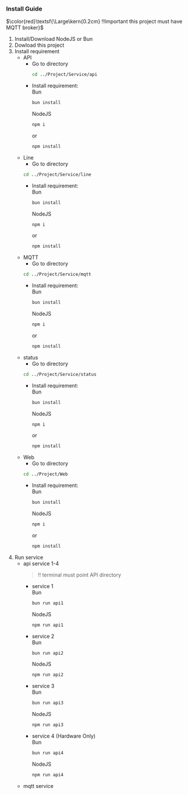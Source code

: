 ### Install Guide

$\color{red}\textsf{\Large\kern{0.2cm} ‼️Important this project must have MQTT broker}$

1.  Install/Download NodeJS or Bun
2.  Dowload this project
3.  Install requirement
    - API
      - Go to directory
        ```bash
        cd ../Project/Service/api
        ```
      - Install requirement:
        <br>
        Bun
        ```bash
        bun install
        ```
        NodeJS
        ```bash
        npm i
        ```
        or
        ```bash
        npm install
        ```
    - Line
      - Go to directory
      ```bash
      cd ../Project/Service/line
      ```
      - Install requirement:
        <br>
        Bun
        ```bash
        bun install
        ```
        NodeJS
        ```bash
        npm i
        ```
        or
        ```bash
        npm install
        ```
    - MQTT
      - Go to directory
      ```bash
      cd ../Project/Service/mqtt
      ```
      - Install requirement:
        <br>
        Bun
        ```bash
        bun install
        ```
        NodeJS
        ```bash
        npm i
        ```
        or
        ```bash
        npm install
        ```
    - status
      - Go to directory
      ```bash
      cd ../Project/Service/status
      ```
      - Install requirement:
        <br>
        Bun
        ```bash
        bun install
        ```
        NodeJS
        ```bash
        npm i
        ```
        or
        ```bash
        npm install
        ```
    - Web
      - Go to directory
      ```bash
      cd ../Project/Web
      ```
      - Install requirement:
        <br>
        Bun
        ```bash
        bun install
        ```
        NodeJS
        ```bash
        npm i
        ```
        or
        ```bash
        npm install
        ```
4.  Run service
    - api service 1-4
      > :bangbang: terminal must point API directory
      - service 1
        <br>
        Bun
        ```bash
        bun run api1
        ```
        NodeJS
        ```bash
        npm run api1
        ```
      - service 2
        <br>
        Bun
        ```bash
        bun run api2
        ```
        NodeJS
        ```bash
        npm run api2
        ```
      - service 3
        <br>
        Bun
        ```bash
        bun run api3
        ```
        NodeJS
        ```bash
        npm run api3
        ```
      - service 4 (Hardware Only)
        <br>
        Bun
        ```bash
        bun run api4
        ```
        NodeJS
        ```bash
        npm run api4
        ```
    - mqtt service
